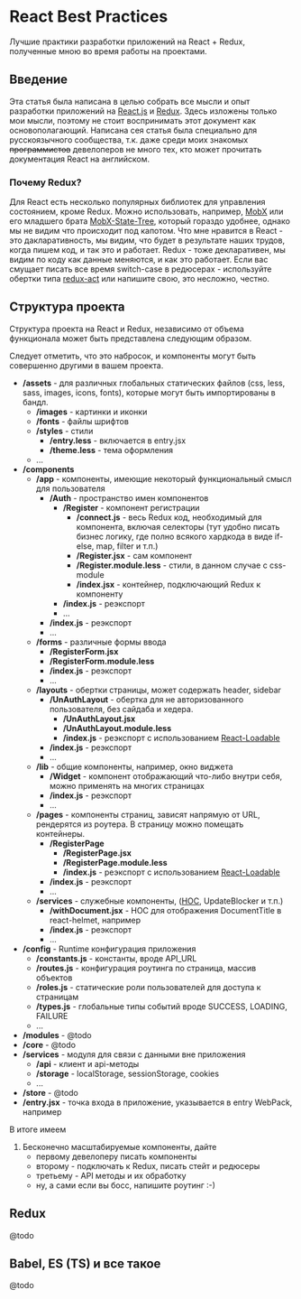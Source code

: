 
# React Best Practices
Лучшие практики разработки приложений на React + Redux, полученные мною во время работы на проектами.

## Введение
Эта статья была написана в целью собрать все мысли и опыт разработки приложений на [React.js](https://github.com/facebook/react) и [Redux](https://github.com/reactjs/redux). Здесь изложены только мои мысли, поэтому не стоит воспринимать этот документ как основополагающий. Написана сея статья была специально для русскоязычного сообщества, т.к. даже среди моих знакомых ~~программистов~~ девелоперов не много тех, кто может прочитать документация React на английском.

### Почему Redux?
Для React есть несколько популярных библиотек для управления состоянием, кроме Redux. Можно использовать, например, [MobX](https://github.com/mobxjs/mobx) или его младшего брата [MobX-State-Tree](https://github.com/mobxjs/mobx-state-tree), который гораздо удобнее, однако мы не видим что происходит под капотом. Что мне нравится в React - это дакларативность, мы видим, что будет в результате наших трудов, когда пишем код, и так это и работает. Redux - тоже декларативен, мы видим по коду как данные меняются, и как это работает. Если вас смущает писать все время switch-case в редюсерах - используйте обертки типа [redux-act](https://github.com/pauldijou/redux-act) или напишите свою, это несложно, честно.

## Структура проекта
Структура проекта на React и Redux, независимо от объема функционала может быть представлена следующим образом.

Следует отметить, что это набросок, и компоненты могут быть совершенно другими в вашем проекта.

 - **/assets** - для различных глобальных статических файлов (css, less, sass, images, icons, fonts), которые могут быть импортированы в бандл. 
	 - **/images** - картинки и иконки
	 - **/fonts** - файлы шрифтов
	 - **/styles** - стили
		 - **/entry.less** - включается в entry.jsx
		 - **/theme.less** - тема оформления
	- ...
 - **/components**
	 - **/app** - компоненты, имеющие некоторый функциональный смысл для пользователя 
		- **/Auth** - пространство имен компонентов
			- **/Register** - компонент регистрации
				- **/connect.js** - весь Redux код, необходимый для компонента, включая селекторы (тут удобно писать бизнес логику, где полно всякого хардкода в виде if-else, map, filter и т.п.)
				- **/Register.jsx** - сам компонент
				- **/Register.module.less** - стили, в данном случае с css-module
				- **/index.jsx** - контейнер, подключающий Redux к компоненту
			- **/index.js** - реэкспорт
			- ...
		 -	**/index.js** - реэкспорт
		 -	...
	 - **/forms** - различные формы ввода
		 - **/RegisterForm.jsx**
		 - **/RegisterForm.module.less**
		 - **/index.js** - реэкспорт
		 - ...
	 - **/layouts** - обертки страницы, может содержать header, sidebar
		 - **/UnAuthLayout** - обертка для не авторизованного пользователя, без сайдаба и хедера.
			 - **/UnAuthLayout.jsx**
			 - **/UnAuthLayout.module.less**
			  - **/index.js** - реэкспорт c использованием [React-Loadable](https://github.com/jamiebuilds/react-loadable)
		 - **/index.js** - реэкспорт
		 - ...
	 - **/lib** - общие компоненты, например, окно виджета
		 - **/Widget** - компонент отображающий что-либо внутри себя, можно применять на многих страницах
		 - **/index.js** - реэкспорт
		 - ...
	 - **/pages** - компоненты страниц, зависят напрямую от URL, рендерятся из роутера. В страницу можно помещать контейнеры.
		 - **/RegisterPage** 
			 - **/RegisterPage.jsx**
			 - **/RegisterPage.module.less**
			 - **/index.js** - реэкспорт c использованием [React-Loadable](https://github.com/jamiebuilds/react-loadable)
		- **/index.js** - реэкспорт
		- ...
	 - **/services** - служебные компоненты, ([HOC](https://reactjs.org/docs/higher-order-components.html), UpdateBlocker и т.п.)
		 - **/withDocument.jsx** - HOC для отображения DocumentTitle в react-helmet, например
		 - **/index.js** - реэкспорт
		 - ...
 - **/config** - Runtime конфигурация приложения
	 - **/constants.js** - константы, вроде API_URL
	 - **/routes.js** - конфигурация роутинга по страница, массив объектов
	 - **/roles.js** - статические роли пользователей для доступа к страницам
	 - **/types.js** - глобальные типы событий вроде SUCCESS, LOADING, FAILURE
	 - ...
 - **/modules** - @todo
 - **/core** - @todo
 - **/services** - модуля для связи с данными вне приложения
	 - **/api** - клиент и api-методы
	 - **/storage** - localStorage, sessionStorage, cookies
	 - ...
 - **/store** - @todo
 - **/entry.jsx** - точка входа в приложение, указывается в entry WebPack, например

В итоге имеем

 1. Бесконечно масштабируемые компоненты, дайте 
	 - первому девелоперу писать компоненты 
	 - второму - подключать к Redux, писать стейт и редюсеры
	 - третьему - API методы и их обработку
	 - ну, а сами если вы босс, напишите роутинг :-)

## Redux
@todo

## Babel, ES (TS) и все такое
@todo
 


